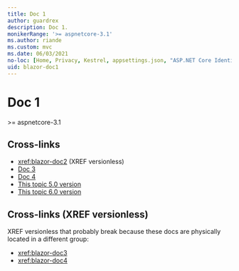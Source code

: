 ```yaml
---
title: Doc 1
author: guardrex
description: Doc 1.
monikerRange: '>= aspnetcore-3.1'
ms.author: riande
ms.custom: mvc
ms.date: 06/03/2021
no-loc: [Home, Privacy, Kestrel, appsettings.json, "ASP.NET Core Identity", cookie, Cookie, Blazor, "Blazor Server", "Blazor WebAssembly", "Identity", "Let's Encrypt", Razor, SignalR]
uid: blazor-doc1
---
```

# Doc 1

&gt;= aspnetcore-3.1

## Cross-links

* <xref:blazor-doc2> (XREF versionless)
* [Doc 3](/aspnet/core/blazor/doc3)
* [Doc 4](/aspnet/core/blazor/doc4)
* [This topic 5.0 version](?view=aspnetcore-5.0&preserve-view=true)
* [This topic 6.0 version](?view=aspnetcore-6.0&preserve-view=true)

## Cross-links (XREF versionless)

XREF versionless that probably break because these docs are physically located in a different group:

* <xref:blazor-doc3>
* <xref:blazor-doc4>
